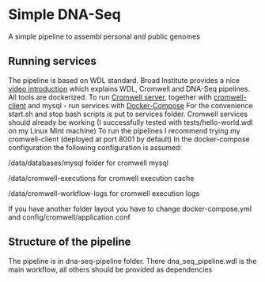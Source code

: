Simple DNA-Seq
==============
A simple pipeline to assembl personal and public genomes

Running services
----------------

The pipeline is based on WDL standard.
Broad Institute provides a nice [video introduction](https://www.youtube.com/watch?v=aTAQ2eA_iOc&feature=youtu.be&fbclid=IwAR0r2YeeJMEh2XFmat6OIEmbmGWXEvye3UYplvSheYFl7mJ1ijR65G0awLc) which explains WDL, Cromwell and DNA-Seq pipelines.
All tools are dockerized. 
To run [Cromwell server](https://cromwell.readthedocs.io/en/stable/), together with [cromwell-client](https://github.com/antonkulaga/cromwell-client) and mysql - run services with [Docker-Compose](https://docs.docker.com/compose/install/) 
For the convenience start.sh and stop bash scripts is put to services folder.
Cromwell services should already be working (I successfully tested with tests/hello-world.wdl on my Linux Mint machine)
To run the pipelines I recommend trying my cromwell-client (deployed at port 8001 by default)
In the docker-compose configuration the following configuration is assumed:
  
/data/databases/mysql folder for cromwell mysql

/data/cromwell-executions for cromwell execution cache

/data/cromwell-workflow-logs for cromwell execution logs

If you have another folder layout you have to change docker-compose.yml and config/cromwell/application.conf


Structure of the pipeline
-------------------------

The pipeline is in dna-seq-pipeline folder. There dna_seq_pipeline.wdl is the main workflow, all others should be provided as dependencies
